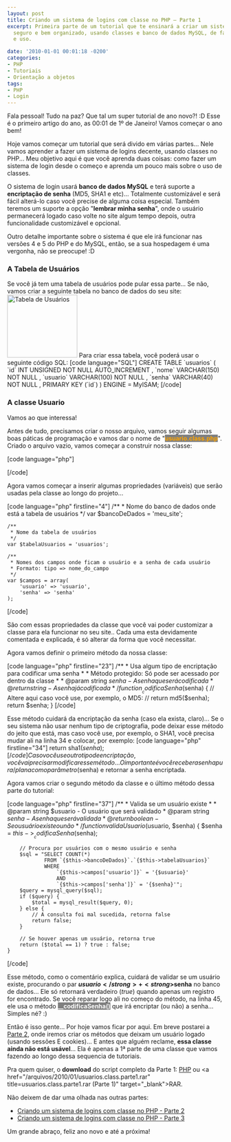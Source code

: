 ```yaml
---
layout: post
title: Criando um sistema de logins com classe no PHP – Parte 1
excerpt: Primeira parte de um tutorial que te ensinará a criar um sistema de logins
  seguro e bem organizado, usando classes e banco de dados MySQL, de fácil configuração
  e uso.

date: '2010-01-01 00:01:18 -0200'
categories:
- PHP
- Tutoriais
- Orientação a objetos
tags:
- PHP
- Login
---
```

Fala pessoal! Tudo na paz? Que tal um super tutorial de ano novo?! :D Esse é o primeiro artigo do ano, as 00:01 de 1º de Janeiro! Vamos começar o ano bem!

Hoje vamos começar um tutorial que será divido em várias partes... Nele vamos aprender a fazer um sistema de logins decente, usando classes no PHP... Meu objetivo aqui é que você aprenda duas coisas: como fazer um sistema de login desde o começo e aprenda um pouco mais sobre o uso de classes.

O sistema de login usará <strong>banco de dados MySQL</strong> e terá suporte a <strong>encriptação de senha</strong> (MD5, SHA1 e etc)... Totalmente customizável e será fácil alterá-lo caso você precise de alguma coisa especial. Também teremos um suporte a opção "<strong>lembrar minha senha</strong>", onde o usuário permanecerá logado caso volte no site algum tempo depois, outra funcionalidade customizável e opcional.

Outro detalhe importante sobre o sistema é que ele irá funcionar nas versões 4 e 5 do PHP e do MySQL, então, se a sua hospedagem é uma vergonha, não se preocupe! :D

<h3>A Tabela de Usuários</h3>
Se você já tem uma tabela de usuários pode pular essa parte... Se não, vamos criar a seguinte tabela no banco de dados do seu site:
<img src="http://blog.thiagobelem.net/arquivos/2009/12/tabela_usuarios.jpg" alt="Tabela de Usuários" title="Tabela de Usuários" width="163" height="146" class="size-full wp-image-664" />
Para criar essa tabela, você poderá usar o seguinte código SQL:
[code language="SQL"]
CREATE TABLE `usuarios` (
  `id` INT UNSIGNED NOT NULL AUTO_INCREMENT ,
  `nome` VARCHAR(150) NOT NULL ,
  `usuario` VARCHAR(100) NOT NULL ,
  `senha` VARCHAR(40) NOT NULL ,
  PRIMARY KEY (`id`) )
ENGINE = MyISAM;
[/code]


<h3>A classe Usuario</h3>
Vamos ao que interessa!

Antes de tudo, precisamos criar o nosso arquivo, vamos seguir algumas boas páticas de programação e vamos dar o nome de "<strong style="background: gray; color: orange">usuario.class.php</strong>". Criado o arquivo vazio, vamos começar a construir nossa classe:


[code language="php"]
<?php
class Usuario {

}
?>
[/code]

Agora vamos começar a inserir algumas propriedades (variáveis) que serão usadas pela classe ao longo do projeto...


[code language="php" firstline="4"]
	/**
	 * Nome do banco de dados onde está a tabela de usuários
	 */
	var $bancoDeDados = 'meu_site';

	/**
	 * Nome da tabela de usuários
	 */
	var $tabelaUsuarios = 'usuarios';

	/**
	 * Nomes dos campos onde ficam o usuário e a senha de cada usuário
	 * Formato: tipo => nome_do_campo
	 */
	var $campos = array(
		'usuario' => 'usuario',
		'senha' => 'senha'
	);
[/code]

São com essas propriedades da classe que você vai poder customizar a classe para ela funcionar no seu site.. Cada uma esta devidamente comentada e explicada, é só alterar da forma que você necessitar.

Agora vamos definir o primeiro método da nossa classe:


[code language="php" firstline="23"]
	/**
	 * Usa algum tipo de encriptação para codificar uma senha
	 *
	 * Método protegido: Só pode ser acessado por dentro da classe
	 *
	 * @param string $senha - A senha que será codificada
	 * @return string - A senha já codificada
	 */
	function __codificaSenha($senha) {
		// Altere aqui caso você use, por exemplo, o MD5:
		// return md5($senha);
		return $senha;
	}
[/code]

Esse método cuidará da encriptação da senha (caso ela exista, claro)... Se o seu sistema não usar nenhum tipo de criptografia, pode deixar esse método do jeito que está, mas caso você use, por exemplo, o SHA1, você precisa mudar ali na linha 34 e colocar, por exemplo:
[code language="php" firstline="34"]
return sha1($senha);
[/code]
Caso você use outro tipo de encriptação, você vai precisar modificar esse método... O importante é você receber a senha pura/plana como parâmetro ($senha) e retornar a senha encriptada.

Agora vamos criar o segundo método da classe e o último método dessa parte do tutorial:


[code language="php" firstline="37"]
	/**
	 * Valida se um usuário existe
	 *
	 * @param string $usuario - O usuário que será validado
	 * @param string $senha - A senha que será validada
	 * @return boolean - Se o usuário existe ou não
	 */
	function validaUsuario($usuario, $senha) {
		$senha = $this->__codificaSenha($senha);

		// Procura por usuários com o mesmo usuário e senha
		$sql = "SELECT COUNT(*)
				FROM `{$this->bancoDeDados}`.`{$this->tabelaUsuarios}`
				WHERE
					`{$this->campos['usuario']}` = '{$usuario}'
					AND
					`{$this->campos['senha']}` = '{$senha}'";
		$query = mysql_query($sql);
		if ($query) {
			$total = mysql_result($query, 0);
		} else {
			// A consulta foi mal sucedida, retorna false
			return false;
		}

		// Se houver apenas um usuário, retorna true
		return ($total == 1) ? true : false;
	}
[/code]

Esse método, como o comentário explica, cuidará de validar se um usuário existe, procurando o par <strong>$usuario</strong> + <strong>$senha</strong> no banco de dados... Ele só retornará verdadeiro (<em>true</em>) quando apenas um registro for encontrado.
Se você reparar logo ali no começo do método, na linha 45, ele usa o método <strong style="background: gray; color: #FFF">__codificaSenha()</strong> que irá encriptar (ou não) a senha... Simples né? :)

Então é isso gente... Por hoje vamos ficar por aqui. Em breve postarei a <a href="/criando-um-sistema-de-logins-com-classe-no-php-parte-2" title="Parte 2" target="_blank">Parte 2</a>, onde iremos criar os métodos que deixam um usuário logado (usando sessões E cookies)... E antes que alguém reclame, <strong>essa classe ainda não está usável</strong>... Ela é apenas a 1ª parte de uma classe que vamos fazendo ao longo dessa sequencia de tutoriais.

Pra quem quiser, o <strong>download</strong> do script completo da Parte 1: <a href="/arquivos/2010/01/usuarios.class.parte1.phps" title="usuarios.class.parte1.phps (Parte 1)" target="_blank">PHP</a> ou <a href="/arquivos/2010/01/usuarios.class.parte1.rar" title=usuarios.class.parte1.rar (Parte 1)" target="_blank">RAR</a>.

Não deixem de dar uma olhada nas outras partes:

<ul>
<li><a href="/criando-um-sistema-de-logins-com-classe-no-php-parte-2" title="Criando um sistema de logins com classe no PHP - Parte 2" target="_blank">Criando um sistema de logins com classe no PHP - Parte 2</a></li>
<li><a href="/criando-um-sistema-de-logins-com-classe-no-php-parte-3" title="Criando um sistema de logins com classe no PHP - Parte 3" target="_blank">Criando um sistema de logins com classe no PHP - Parte 3</a></li>
</ul>
Um grande abraço, feliz ano novo e até a próxima!


